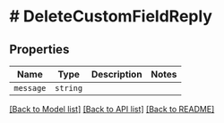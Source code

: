 # # DeleteCustomFieldReply



## Properties

Name | Type | Description | Notes
------------ | ------------- | ------------- | -------------
| `message` | ```string``` |   |  |

[[Back to Model list]](../README.md#models) [[Back to API list]](../README.md#api-endpoints) [[Back to README]](../README.md)
